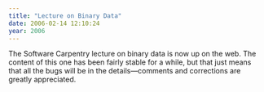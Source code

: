 ```yaml
---
title: "Lecture on Binary Data"
date: 2006-02-14 12:10:24
year: 2006
---
```

The Software Carpentry lecture on binary data is now up on the web.  The content of this one has been fairly stable for a while, but that just means that all the bugs will be in the details—comments and corrections are greatly appreciated.
